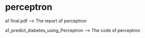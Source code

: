 # perceptron
a1 final.pdf --> The report of perceptron

a1_predict_diabetes_using_Perceptron --> The code of perceptron
